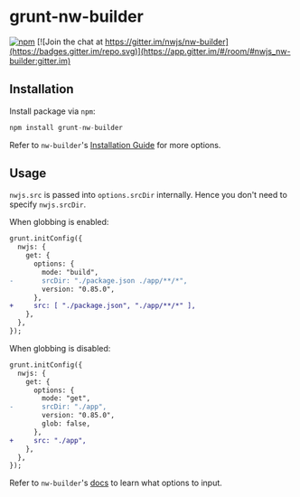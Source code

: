 # grunt-nw-builder

[![npm](https://img.shields.io/npm/v/grunt-nw-builder/latest)](https://www.npmjs.com/package/grunt-nw-builder/v/latest)
[![Join the chat at https://gitter.im/nwjs/nw-builder](https://badges.gitter.im/repo.svg)](https://app.gitter.im/#/room/#nwjs_nw-builder:gitter.im)

## Installation

Install package via `npm`:

```javascript
npm install grunt-nw-builder
```

Refer to `nw-builder`'s [Installation Guide](https://nwutils.io/nw-builder/install.html) for more options.

## Usage

`nwjs.src` is passed into `options.srcDir` internally. Hence you don't need to specify `nwjs.srcDir`.

When globbing is enabled:

```patch
grunt.initConfig({
  nwjs: {
    get: {
      options: {
        mode: "build",
-       srcDir: "./package.json ./app/**/*",
        version: "0.85.0",
      },
+     src: [ "./package.json", "./app/**/*" ],
    },
  },
});
```

When globbing is disabled:

```patch
grunt.initConfig({
  nwjs: {
    get: {
      options: {
        mode: "get",
-       srcDir: "./app",
        version: "0.85.0",
        glob: false,
      },
+     src: "./app",
    },
  },
});
```

Refer to `nw-builder`'s [docs](https://github.com/nwutils/nw-builder) to learn what options to input.
